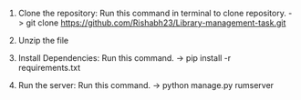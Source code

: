 


1. Clone the repository:
	Run this command in terminal to clone repository.
	 ->  git clone https://github.com/Rishabh23/Library-management-task.git
2. Unzip the file

3. Install Dependencies:
	Run this command.
	->  pip install -r requirements.txt

4. Run the server:
	Run this command.
	-> python manage.py rumserver
